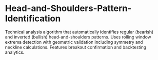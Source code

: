# Head-and-Shoulders-Pattern-Identification
Technical analysis algorithm that automatically identifies regular (bearish) and inverted (bullish) head-and-shoulders patterns. Uses rolling window extrema detection with geometric validation including symmetry and neckline calculations. Features breakout confirmation and backtesting analytics.
